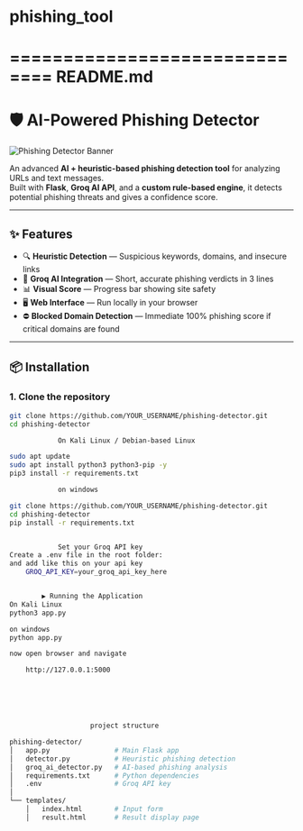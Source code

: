 ﻿# phishing_tool

==============================
README.md
==============================
# 🛡️ AI-Powered Phishing Detector

![Phishing Detector Banner](https://i.imgur.com/tYqZ5oY.png)

An advanced **AI + heuristic-based phishing detection tool** for analyzing URLs and text messages.  
Built with **Flask**, **Groq AI API**, and a **custom rule-based engine**, it detects potential phishing threats and gives a confidence score.

---

## ✨ Features
- 🔍 **Heuristic Detection** — Suspicious keywords, domains, and insecure links
- 🤖 **Groq AI Integration** — Short, accurate phishing verdicts in 3 lines
- 📊 **Visual Score** — Progress bar showing site safety
- 🖥️ **Web Interface** — Run locally in your browser
- ⛔ **Blocked Domain Detection** — Immediate 100% phishing score if critical domains are found

---

## 📦 Installation

### **1. Clone the repository**
```bash
git clone https://github.com/YOUR_USERNAME/phishing-detector.git
cd phishing-detector

            On Kali Linux / Debian-based Linux

sudo apt update
sudo apt install python3 python3-pip -y
pip3 install -r requirements.txt

            on windows

git clone https://github.com/YOUR_USERNAME/phishing-detector.git
cd phishing-detector
pip install -r requirements.txt


            Set your Groq API key
Create a .env file in the root folder:
and add like this on your api key
    GROQ_API_KEY=your_groq_api_key_here


        ▶️ Running the Application
On Kali Linux
python3 app.py

on windows
python app.py

now open browser and navigate 

    http://127.0.0.1:5000






                    project structure 

phishing-detector/
│   app.py                # Main Flask app
│   detector.py           # Heuristic phishing detection
│   groq_ai_detector.py   # AI-based phishing analysis
│   requirements.txt      # Python dependencies
│   .env                  # Groq API key
│
└── templates/
    │   index.html        # Input form
    │   result.html       # Result display page
